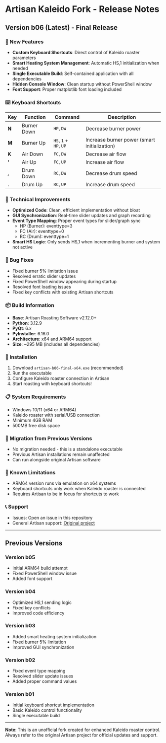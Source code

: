 # Artisan Kaleido Fork - Release Notes

## Version b06 (Latest) - Final Release

### 🎯 New Features
- **Custom Keyboard Shortcuts**: Direct control of Kaleido roaster parameters
- **Smart Heating System Management**: Automatic HS,1 initialization when needed
- **Single Executable Build**: Self-contained application with all dependencies
- **Hidden Console Window**: Clean startup without PowerShell window
- **Font Support**: Proper matplotlib font loading included

### ⌨️ Keyboard Shortcuts
| Key | Function | Command | Description |
|-----|----------|---------|-------------|
| **N** | Burner Down | `HP,DW` | Decrease burner power |
| **M** | Burner Up | `HS,1` + `HP,UP` | Increase burner power (smart initialization) |
| **K** | Air Down | `FC,DW` | Decrease air flow |
| **'** | Air Up | `FC,UP` | Increase air flow |
| **,** | Drum Down | `RC,DW` | Decrease drum speed |
| **.** | Drum Up | `RC,UP` | Increase drum speed |

### 🔧 Technical Improvements
- **Optimized Code**: Clean, efficient implementation without bloat
- **GUI Synchronization**: Real-time slider updates and graph recording
- **Event Type Mapping**: Proper event types for slider/graph sync
  - HP (Burner): eventtype=3
  - FC (Air): eventtype=0  
  - RC (Drum): eventtype=1
- **Smart HS Logic**: Only sends HS,1 when incrementing burner and system not active

### 🐛 Bug Fixes
- Fixed burner 5% limitation issue
- Resolved erratic slider updates
- Fixed PowerShell window appearing during startup
- Resolved font loading issues
- Fixed key conflicts with existing Artisan shortcuts

### 📦 Build Information
- **Base**: Artisan Roasting Software v2.12.0+
- **Python**: 3.12.9
- **PyQt**: 6.x
- **PyInstaller**: 6.16.0
- **Architecture**: x64 and ARM64 support
- **Size**: ~295 MB (includes all dependencies)

### 🚀 Installation
1. Download `artisan-b06-final-x64.exe` (recommended)
2. Run the executable
3. Configure Kaleido roaster connection in Artisan
4. Start roasting with keyboard shortcuts!

### 📋 System Requirements
- Windows 10/11 (x64 or ARM64)
- Kaleido roaster with serial/USB connection
- Minimum 4GB RAM
- 500MB free disk space

### 🔄 Migration from Previous Versions
- No migration needed - this is a standalone executable
- Previous Artisan installations remain unaffected
- Can run alongside original Artisan software

### 🎯 Known Limitations
- ARM64 version runs via emulation on x64 systems
- Keyboard shortcuts only work when Kaleido roaster is connected
- Requires Artisan to be in focus for shortcuts to work

### 📞 Support
- Issues: Open an issue in this repository
- General Artisan support: [Original project](https://github.com/artisan-roaster-scope/artisan)

---

## Previous Versions

### Version b05
- Initial ARM64 build attempt
- Fixed PowerShell window issue
- Added font support

### Version b04  
- Optimized HS,1 sending logic
- Fixed key conflicts
- Improved code efficiency

### Version b03
- Added smart heating system initialization
- Fixed burner 5% limitation
- Improved GUI synchronization

### Version b02
- Fixed event type mapping
- Resolved slider update issues
- Added proper command values

### Version b01
- Initial keyboard shortcut implementation
- Basic Kaleido control functionality
- Single executable build

---

**Note**: This is an unofficial fork created for enhanced Kaleido roaster control. Always refer to the original Artisan project for official updates and support.
